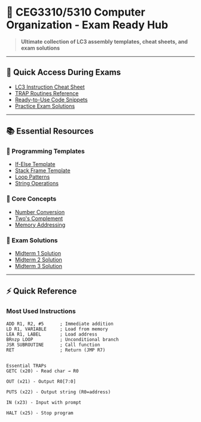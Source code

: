 # 🎯 CEG3310/5310 Computer Organization - Exam Ready Hub

> **Ultimate collection of LC3 assembly templates, cheat sheets, and exam solutions**

---

## 🚀 Quick Access During Exams
- [LC3 Instruction Cheat Sheet](Exam-Prep/LC3-Instructions-Cheatsheet.md)
- [TRAP Routines Reference](Exam-Prep/TRAP-Cheatsheet.md)  
- [Ready-to-Use Code Snippets](Exam-Prep/Code-Snippets.md)
- [Practice Exam Solutions](Exam-Prep/Practice-Exams.md)

---

## 📚 Essential Resources

### 🔧 Programming Templates
- [If-Else Template](Exam-Prep/If-Else-Template.md)
- [Stack Frame Template](Exam-Prep/Stack-Frame-Template.md)
- [Loop Patterns](Exam-Prep/Loop-Templates.md)
- [String Operations](Exam-Prep/String-Operations.md)

### 🔢 Core Concepts
- [Number Conversion](Core-Concept-Guides/Hex-Binary-Decimal.md)
- [Two's Complement](Core-Concept-Guides/Twos-Complement.md)
- [Memory Addressing](Core-Concept-Guides/Memory-Addressing.md)

### 📝 Exam Solutions
- [Midterm 1 Solution](Exam-Prep/Practice-Midterm-1.md)
- [Midterm 2 Solution](Exam-Prep/Practice-Midterm-2.md)
- [Midterm 3 Solution](Exam-Prep/Practice-Midterm-3.md)

---

## ⚡ Quick Reference

### Most Used Instructions
```assembly
ADD R1, R2, #5      ; Immediate addition
LD R1, VARIABLE     ; Load from memory  
LEA R1, LABEL       ; Load address
BRnzp LOOP          ; Unconditional branch
JSR SUBROUTINE      ; Call function
RET                 ; Return (JMP R7)


Essential TRAPs
GETC (x20) - Read char → R0

OUT (x21) - Output R0[7:0]

PUTS (x22) - Output string (R0=address)

IN (x23) - Input with prompt

HALT (x25) - Stop program



